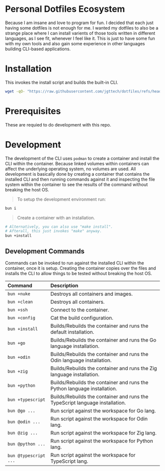 # Personal Dotfiles Ecosystem

Because I am insane and love to program for fun. I decided that each just having some dotfiles is not enough for me. I wanted my dotfiles to also be a strange place where I can install varients of those tools written in different languages, as I see fit, whenever I feel like it. This is just to have some fun with my own tools and also gain some experience in other languages building CLI-based applications.

# Installation

This invokes the install script and builds the built-in CLI.

```bash
wget -qO- "https://raw.githubusercontent.com/jgttech/dotfiles/refs/heads/main/bin/install" | bash
```

# Prerequisites

These are requied to do development with this repo.

# Development

The development of the CLI uses `podman` to create a container and install the CLI within the container. Because linked volumes within containers can affect the underlying operating system, no volumes are used. All development is basically done by creating a container that contains the installed CLI and then running commands against it and inspecting the file system within the container to see the results of the command without breaking the host OS.

> To setup the development environment run:

```bash
bun i
```

> Create a container with an installation.

```bash
# Alternatively, you can also use "make install".
# Afterall, this just invokes "make" anyway.
bun +install
```

## Development Commands

Commands can be invoked to run against the installed CLI within the container, once it is setup. Creating the container copies over the files and installs the CLI to allow things to be tested without breaking the host OS.

| Command | Description |
|:-|:-|
| `bun +nuke` | Destroys all containers and images. |
| `bun +clean` | Destroys all containers. |
| `bun +ssh` | Connect to the container. |
| `bun +config` | Cat the build configuration. |
| `bun +install` | Builds/Rebuilds the container and runs the default installation. |
| `bun +go` | Builds/Rebuilds the container and runs the Go language installation. |
| `bun +odin` | Builds/Rebuilds the container and runs the Odin language installation. |
| `bun +zig` | Builds/Rebuilds the container and runs the Zig language installation. |
| `bun +python` | Builds/Rebuilds the container and runs the Python language installation. |
| `bun +typescript` | Builds/Rebuilds the container and runs the TypeScript language installation. |
| `bun @go ...` | Run script against the workspace for Go lang. |
| `bun @odin ...` | Run script against the workspace for Odin lang. |
| `bun @zig ...` | Run script against the workspace for Zig lang. |
| `bun @python ...` | Run script against the workspace for Python lang. |
| `bun @typescript ...` | Run script against the workspace for TypeScript lang. |
